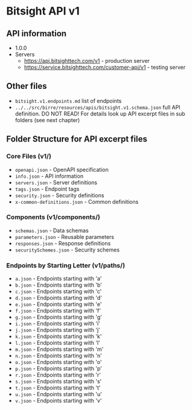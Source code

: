 # Bitsight API v1

## API information

- 1.0.0
- Servers
  - <https://api.bitsighttech.com/v1> - production server
  - <https://service.bitsighttech.com/customer-api/v1> - testing server

## Other files

- `bitsight.v1.endpoints.md` list of endpoints
- `../../src/birre/resources/apis/bitsight.v1.schema.json` full API definition. DO NOT READ! For details look up API excerpt files in sub folders (see next chapter)

## Folder Structure for API excerpt files

### Core Files (v1/)

- `openapi.json` - OpenAPI specification
- `info.json` - API information
- `servers.json` - Server definitions
- `tags.json` - Endpoint tags
- `security.json` - Security definitions
- `x-common-definitions.json` - Common definitions

### Components (v1/components/)

- `schemas.json` - Data schemas
- `parameters.json` - Reusable parameters
- `responses.json` - Response definitions
- `securitySchemes.json` - Security schemes

### Endpoints by Starting Letter (v1/paths/)

- `a.json` - Endpoints starting with 'a'
- `b.json` - Endpoints starting with 'b'
- `c.json` - Endpoints starting with 'c'
- `d.json` - Endpoints starting with 'd'
- `e.json` - Endpoints starting with 'e'
- `f.json` - Endpoints starting with 'f'
- `g.json` - Endpoints starting with 'g'
- `i.json` - Endpoints starting with 'i'
- `j.json` - Endpoints starting with 'j'
- `k.json` - Endpoints starting with 'k'
- `l.json` - Endpoints starting with 'l'
- `m.json` - Endpoints starting with 'm'
- `n.json` - Endpoints starting with 'n'
- `o.json` - Endpoints starting with 'o'
- `p.json` - Endpoints starting with 'p'
- `r.json` - Endpoints starting with 'r'
- `s.json` - Endpoints starting with 's'
- `t.json` - Endpoints starting with 't'
- `u.json` - Endpoints starting with 'u'
- `v.json` - Endpoints starting with 'v'
